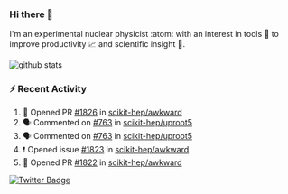### Hi there 👋 

I'm an experimental nuclear physicist :atom: with an interest in tools :wrench: to improve productivity :chart_with_upwards_trend: and scientific insight :telescope:.

![github stats](https://github-readme-stats.vercel.app/api?username=agoose77&show_icons=true&hide_rank=true&hide_title=true&bg_color=30,e76445,904e95&text_color=efe3ec&icon_color=efe3ec)
<!--
**agoose77/agoose77** is a ✨ _special_ ✨ repository because its `README.md` (this file) appears on your GitHub profile.

Here are some ideas to get you started:

- 🔭 I’m currently working on ...
- 🌱 I’m currently learning ...
- 👯 I’m looking to collaborate on ...
- 🤔 I’m looking for help with ...
- 💬 Ask me about ...
- 📫 How to reach me: ...
- 😄 Pronouns: ...
- ⚡ Fun fact: ...
-->

### :zap: Recent Activity
<!--START_SECTION:activity-->
1. 💪 Opened PR [#1826](https://github.com/scikit-hep/awkward/pull/1826) in [scikit-hep/awkward](https://github.com/scikit-hep/awkward)
2. 🗣 Commented on [#763](https://github.com/scikit-hep/uproot5/issues/763) in [scikit-hep/uproot5](https://github.com/scikit-hep/uproot5)
3. 🗣 Commented on [#763](https://github.com/scikit-hep/uproot5/issues/763) in [scikit-hep/uproot5](https://github.com/scikit-hep/uproot5)
4. ❗️ Opened issue [#1823](https://github.com/scikit-hep/awkward/issues/1823) in [scikit-hep/awkward](https://github.com/scikit-hep/awkward)
5. 💪 Opened PR [#1822](https://github.com/scikit-hep/awkward/pull/1822) in [scikit-hep/awkward](https://github.com/scikit-hep/awkward)
<!--END_SECTION:activity-->


[![Twitter Badge](https://img.shields.io/twitter/follow/agoose77?style=flat-square&logo=Twitter&logoColor=white&color=cornflowerblue)](https://twitter.com/agoose77)

